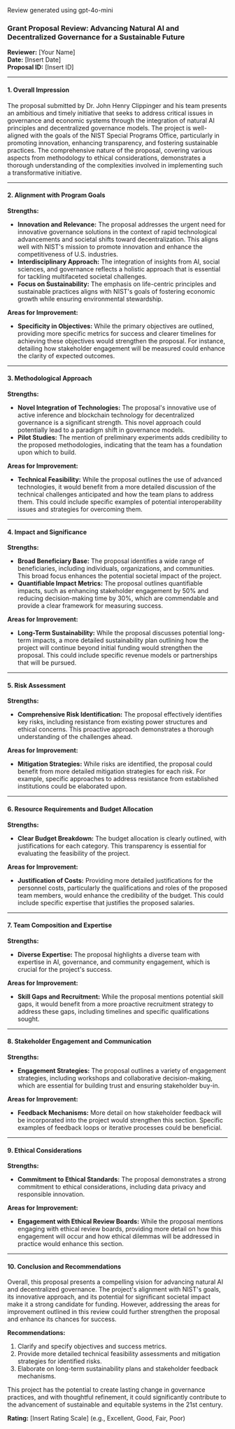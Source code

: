 Review generated using gpt-4o-mini

### Grant Proposal Review: Advancing Natural AI and Decentralized Governance for a Sustainable Future

**Reviewer:** [Your Name]  
**Date:** [Insert Date]  
**Proposal ID:** [Insert ID]  

---

#### 1. **Overall Impression**

The proposal submitted by Dr. John Henry Clippinger and his team presents an ambitious and timely initiative that seeks to address critical issues in governance and economic systems through the integration of natural AI principles and decentralized governance models. The project is well-aligned with the goals of the NIST Special Programs Office, particularly in promoting innovation, enhancing transparency, and fostering sustainable practices. The comprehensive nature of the proposal, covering various aspects from methodology to ethical considerations, demonstrates a thorough understanding of the complexities involved in implementing such a transformative initiative.

---

#### 2. **Alignment with Program Goals**

**Strengths:**
- **Innovation and Relevance:** The proposal addresses the urgent need for innovative governance solutions in the context of rapid technological advancements and societal shifts toward decentralization. This aligns well with NIST's mission to promote innovation and enhance the competitiveness of U.S. industries.
- **Interdisciplinary Approach:** The integration of insights from AI, social sciences, and governance reflects a holistic approach that is essential for tackling multifaceted societal challenges.
- **Focus on Sustainability:** The emphasis on life-centric principles and sustainable practices aligns with NIST's goals of fostering economic growth while ensuring environmental stewardship.

**Areas for Improvement:**
- **Specificity in Objectives:** While the primary objectives are outlined, providing more specific metrics for success and clearer timelines for achieving these objectives would strengthen the proposal. For instance, detailing how stakeholder engagement will be measured could enhance the clarity of expected outcomes.

---

#### 3. **Methodological Approach**

**Strengths:**
- **Novel Integration of Technologies:** The proposal's innovative use of active inference and blockchain technology for decentralized governance is a significant strength. This novel approach could potentially lead to a paradigm shift in governance models.
- **Pilot Studies:** The mention of preliminary experiments adds credibility to the proposed methodologies, indicating that the team has a foundation upon which to build.

**Areas for Improvement:**
- **Technical Feasibility:** While the proposal outlines the use of advanced technologies, it would benefit from a more detailed discussion of the technical challenges anticipated and how the team plans to address them. This could include specific examples of potential interoperability issues and strategies for overcoming them.

---

#### 4. **Impact and Significance**

**Strengths:**
- **Broad Beneficiary Base:** The proposal identifies a wide range of beneficiaries, including individuals, organizations, and communities. This broad focus enhances the potential societal impact of the project.
- **Quantifiable Impact Metrics:** The proposal outlines quantifiable impacts, such as enhancing stakeholder engagement by 50% and reducing decision-making time by 30%, which are commendable and provide a clear framework for measuring success.

**Areas for Improvement:**
- **Long-Term Sustainability:** While the proposal discusses potential long-term impacts, a more detailed sustainability plan outlining how the project will continue beyond initial funding would strengthen the proposal. This could include specific revenue models or partnerships that will be pursued.

---

#### 5. **Risk Assessment**

**Strengths:**
- **Comprehensive Risk Identification:** The proposal effectively identifies key risks, including resistance from existing power structures and ethical concerns. This proactive approach demonstrates a thorough understanding of the challenges ahead.

**Areas for Improvement:**
- **Mitigation Strategies:** While risks are identified, the proposal could benefit from more detailed mitigation strategies for each risk. For example, specific approaches to address resistance from established institutions could be elaborated upon.

---

#### 6. **Resource Requirements and Budget Allocation**

**Strengths:**
- **Clear Budget Breakdown:** The budget allocation is clearly outlined, with justifications for each category. This transparency is essential for evaluating the feasibility of the project.

**Areas for Improvement:**
- **Justification of Costs:** Providing more detailed justifications for the personnel costs, particularly the qualifications and roles of the proposed team members, would enhance the credibility of the budget. This could include specific expertise that justifies the proposed salaries.

---

#### 7. **Team Composition and Expertise**

**Strengths:**
- **Diverse Expertise:** The proposal highlights a diverse team with expertise in AI, governance, and community engagement, which is crucial for the project's success.

**Areas for Improvement:**
- **Skill Gaps and Recruitment:** While the proposal mentions potential skill gaps, it would benefit from a more proactive recruitment strategy to address these gaps, including timelines and specific qualifications sought.

---

#### 8. **Stakeholder Engagement and Communication**

**Strengths:**
- **Engagement Strategies:** The proposal outlines a variety of engagement strategies, including workshops and collaborative decision-making, which are essential for building trust and ensuring stakeholder buy-in.

**Areas for Improvement:**
- **Feedback Mechanisms:** More detail on how stakeholder feedback will be incorporated into the project would strengthen this section. Specific examples of feedback loops or iterative processes could be beneficial.

---

#### 9. **Ethical Considerations**

**Strengths:**
- **Commitment to Ethical Standards:** The proposal demonstrates a strong commitment to ethical considerations, including data privacy and responsible innovation.

**Areas for Improvement:**
- **Engagement with Ethical Review Boards:** While the proposal mentions engaging with ethical review boards, providing more detail on how this engagement will occur and how ethical dilemmas will be addressed in practice would enhance this section.

---

#### 10. **Conclusion and Recommendations**

Overall, this proposal presents a compelling vision for advancing natural AI and decentralized governance. The project's alignment with NIST's goals, its innovative approach, and its potential for significant societal impact make it a strong candidate for funding. However, addressing the areas for improvement outlined in this review could further strengthen the proposal and enhance its chances for success.

**Recommendations:**
1. Clarify and specify objectives and success metrics.
2. Provide more detailed technical feasibility assessments and mitigation strategies for identified risks.
3. Elaborate on long-term sustainability plans and stakeholder feedback mechanisms.

This project has the potential to create lasting change in governance practices, and with thoughtful refinement, it could significantly contribute to the advancement of sustainable and equitable systems in the 21st century. 

**Rating:** [Insert Rating Scale] (e.g., Excellent, Good, Fair, Poor)